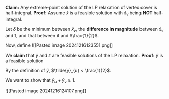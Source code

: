 **Claim:** Any extreme-point solution of the LP relaxation of vertex cover is half-integral. 
**Proof:** Assume $\tilde{x}$ is a feasible solution with $\hat{x}_{v}$ being **NOT** half-integral.

Let $\delta$ be the minimum between $\tilde{x}_{v}$, the **difference in magnitude** between $\tilde{x}_{v}$ and $1$, and that between it and $\frac{1}{2}$. 

Now, define
![[Pasted image 20241216123551.png]]

We **claim** that $\tilde{y}$ and $\tilde{z}$ are feasible solutions of the LP relaxation. 
**Proof:** $\tilde{y}$ is a feasible solution

By the definition of $\tilde{y}$, $\tilde{y}_{u} < \frac{1}{2}$. 

We want to show that $\tilde{y}_{u} + \tilde{y}_{v} \geq 1$. 

![[Pasted image 20241216124107.png]]


